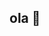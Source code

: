## ola 👋

<!--
**Julinha1905/julinha1905** is a ✨ _special_ ✨ repository because its `README.md` (this file) appears on your GitHub profile.

Aqui estão algumas ideias para você começar:

- 🔭 Atualmente estou trabalhando em ...
- 🌱 Atualmente estou aprendendo...
- 👯 Procuro colaborar em ...
- 🤔 Estou procurando ajuda com ...
- 💬 Pergunte-me sobre ...
- 📫 Como entrar em contato comigo: ...
- 😄 Pronomes: ...
- ⚡ Fun fact: ...
-->
